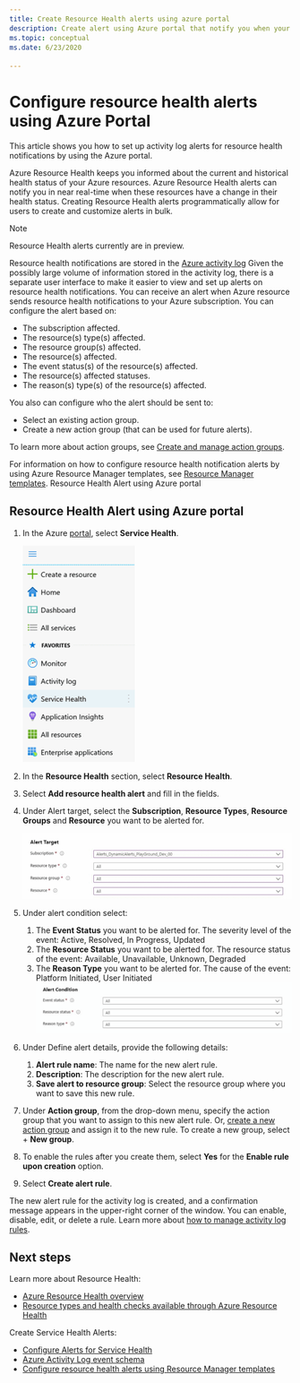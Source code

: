 ```yaml
---
title: Create Resource Health alerts using azure portal
description: Create alert using Azure portal that notify you when your Azure resources become unavailable.
ms.topic: conceptual
ms.date: 6/23/2020

---
```


# Configure resource health alerts using Azure Portal

This article shows you how to set up activity log alerts for resource health notifications by using the Azure portal.

Azure Resource Health keeps you informed about the current and historical health status of your Azure resources. Azure Resource Health alerts can notify you in near real-time when these resources have a change in their health status. Creating Resource Health alerts programmatically allow for users to create and customize alerts in bulk.

> [!NOTE]
> Resource Health alerts currently are in preview.

Resource health notifications are stored in the [Azure activity log](https://docs.microsoft.com/azure/azure-monitor/platform/platform-logs-overview) Given the possibly large volume of information stored in the activity log, there is a separate user interface to make it easier to view and set up alerts on resource health notifications.
You can receive an alert when Azure resource sends resource health notifications to your Azure subscription. You can configure the alert based on:

* The subscription affected.
* The resource(s) type(s) affected.
* The resource group(s) affected.
* The resource(s) affected.
* The event status(s) of the resource(s) affected.
* The resource(s) affected statuses.
* The reason(s) type(s) of the resource(s) affected.

You also can configure who the alert should be sent to:

* Select an existing action group.
* Create a new action group (that can be used for future alerts).

To learn more about action groups, see [Create and manage action groups](https://docs.microsoft.com/azure/azure-monitor/platform/action-groups).

For information on how to configure resource health notification alerts by using Azure Resource Manager templates, see [Resource Manager templates](https://docs.microsoft.com/azure/service-health/resource-health-alert-arm-template-guide).
Resource Health Alert using Azure portal

## Resource Health Alert using Azure portal

1. In the Azure [portal](https://portal.azure.com/), select **Service Health**.

    ![Service Health Selection](./media/resource-health-alert-monitor-guide/service-health-selection.png)
2. In the **Resource Health** section, select **Resource Health**.
3. Select **Add resource health alert** and fill in the fields.
4. Under Alert target, select the **Subscription**, **Resource Types**, **Resource Groups** and **Resource** you want to be alerted for.

    ![Target selection Selection](./media/resource-health-alert-monitor-guide/resource-health-target.png)
5. Under alert condition select:
    1. The **Event Status** you want to be alerted for. The severity level of the event: Active, Resolved, In Progress, Updated
    2. The **Resource Status** you want to be alerted for. The resource status of the event: Available, Unavailable, Unknown, Degraded
    3. The **Reason Type** you want to be alerted for. The cause of the event: Platform Initiated, User Initiated
    ![Alert condition selection Health Selection](./media/resource-health-alert-monitor-guide/resource-health-alert-condition.png)
6. Under Define alert details, provide the following details:
    1. **Alert rule name**: The name for the new alert rule.
    2. **Description**: The description for the new alert rule.
    3. **Save alert to resource group**: Select the resource group where you want to save this new rule.
7. Under **Action group**, from the drop-down menu, specify the action group that you want to assign to this new alert rule. Or, [create a new action group](https://docs.microsoft.com/azure/azure-monitor/platform/action-groups) and assign it to the new rule. To create a new group, select + **New group**.
8. To enable the rules after you create them, select **Yes** for the **Enable rule upon creation** option.
9. Select **Create alert rule**.

The new alert rule for the activity log is created, and a confirmation message appears in the upper-right corner of the window.
You can enable, disable, edit, or delete a rule. Learn more about [how to manage activity log rules](https://docs.microsoft.com/azure/azure-monitor/platform/alerts-activity-log#view-and-manage-in-the-azure-portal).

## Next steps

Learn more about Resource Health:

* [Azure Resource Health overview](Resource-health-overview.md)
* [Resource types and health checks available through Azure Resource Health](resource-health-checks-resource-types.md)

Create Service Health Alerts:

* [Configure Alerts for Service Health](../azure-monitor/platform/alerts-activity-log-service-notifications.md) 
* [Azure Activity Log event schema](../azure-monitor/platform/activity-log-schema.md)
* [Configure resource health alerts using Resource Manager templates](https://docs.microsoft.com/azure/service-health/resource-health-alert-arm-template-guide)